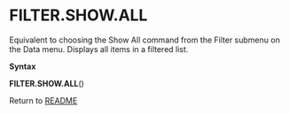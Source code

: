 # FILTER.SHOW.ALL

Equivalent to choosing the Show All command from the Filter submenu on
the Data menu. Displays all items in a filtered list.

**Syntax**

**FILTER.SHOW.ALL**()



Return to [README](README.md)

